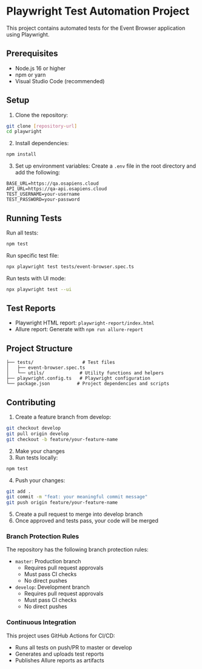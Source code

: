 # Playwright Test Automation Project

This project contains automated tests for the Event Browser application using Playwright.

## Prerequisites

- Node.js 16 or higher
- npm or yarn
- Visual Studio Code (recommended)

## Setup

1. Clone the repository:
```bash
git clone [repository-url]
cd playwright
```

2. Install dependencies:
```bash
npm install
```

3. Set up environment variables:
Create a `.env` file in the root directory and add the following:
```env
BASE_URL=https://qa.osapiens.cloud
API_URL=https://qa-api.osapiens.cloud
TEST_USERNAME=your-username
TEST_PASSWORD=your-password
```

## Running Tests

Run all tests:
```bash
npm test
```

Run specific test file:
```bash
npx playwright test tests/event-browser.spec.ts
```

Run tests with UI mode:
```bash
npx playwright test --ui
```

## Test Reports

- Playwright HTML report: `playwright-report/index.html`
- Allure report: Generate with `npm run allure-report`

## Project Structure

```
├── tests/                  # Test files
│   ├── event-browser.spec.ts
│   └── utils/             # Utility functions and helpers
├── playwright.config.ts   # Playwright configuration
└── package.json          # Project dependencies and scripts
```

## Contributing

1. Create a feature branch from develop:
```bash
git checkout develop
git pull origin develop
git checkout -b feature/your-feature-name
```
2. Make your changes
3. Run tests locally:
```bash
npm test
```
4. Push your changes:
```bash
git add .
git commit -m "feat: your meaningful commit message"
git push origin feature/your-feature-name
```
5. Create a pull request to merge into develop branch
6. Once approved and tests pass, your code will be merged

### Branch Protection Rules

The repository has the following branch protection rules:
- `master`: Production branch
  - Requires pull request approvals
  - Must pass CI checks
  - No direct pushes
- `develop`: Development branch
  - Requires pull request approvals
  - Must pass CI checks
  - No direct pushes

### Continuous Integration

This project uses GitHub Actions for CI/CD:
- Runs all tests on push/PR to master or develop
- Generates and uploads test reports
- Publishes Allure reports as artifacts
